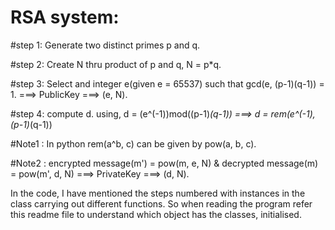 # RSA system:
#step 1: Generate two distinct primes p and q.

#step 2: Create N thru product of p and q, N = p*q.

#step 3: Select and integer e(given e = 65537) such that gcd(e, (p-1)(q-1)) = 1. ===> PublicKey ===> (e, N).

#step 4: compute d. using, d = (e^(-1))mod((p-1)*(q-1)) ===> d = rem(e^(-1), (p-1)*(q-1))

#Note1 : In python rem(a^b, c) can be given by pow(a, b, c).

#Note2 : encrypted message(m') = pow(m, e, N) & decrypted message(m) = pow(m', d, N) ===> PrivateKey ===> (d, N).

In the code, I have mentioned the steps numbered with instances in the class carrying out different functions. So when reading the program refer this readme file 
to understand which object has the classes, initialised.
